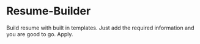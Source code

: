 # Resume-Builder
Build resume with built in templates. Just add the required information and you are good to go. Apply.
